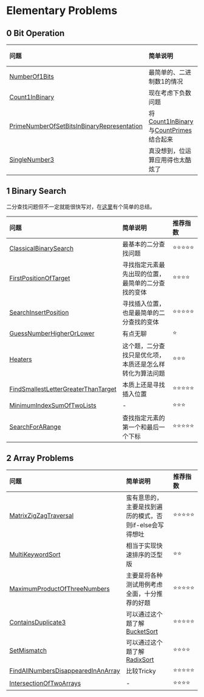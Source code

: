 # Elementary Problems

## 0 Bit Operation

| 问题 | 简单说明 | 推荐指数 |
|:--------|:------------|:---------------|
| [NumberOf1Bits](https://www.lintcode.com/problem/number-of-1-bits/description) | 最简单的、二进制数1的情况 | ⭐️️️⭐️️️⭐️️️⭐️️️⭐️️️ |
| [Count1InBinary](https://www.lintcode.com/problem/count-1-in-binary/description) | 现在考虑下负数问题 | ⭐️️️⭐️️️⭐️️️⭐️️️⭐️️️ |
| [PrimeNumberOfSetBitsInBinaryRepresentation](https://www.lintcode.com/problem/prime-number-of-set-bits-in-binary-representation/description) | 将[Count1InBinary](https://www.lintcode.com/problem/count-1-in-binary/description)与[CountPrimes](https://www.lintcode.com/problem/count-primes/description)结合起来 | ⭐️️️⭐️️️⭐️️️⭐️️️⭐️️️ |
| [SingleNumber3](https://www.lintcode.com/problem/single-number-iii/description) | 真没想到，位运算应用得也太酷炫了 | ⭐️️️⭐️️️⭐️️️⭐️️️⭐️️️ |

## 1 Binary Search

二分查找问题但不一定就能很快写对，在[这里](https://www.g7tianyi.com/blog/binary-search)有个简单的总结。 

| 问题 | 简单说明 | 推荐指数 |
|:--------|:------------|:---------------|
| [ClassicalBinarySearch](https://www.lintcode.com/problem/classical-binary-search/description) | 最基本的二分查找问题| ⭐️️️⭐️️⭐️️️⭐️️️️⭐️️️️ |
| [FirstPositionOfTarget](https://www.lintcode.com/problem/first-position-of-target/description) | 寻找指定元素最先出现的位置，最简单的二分查找的变体 | ⭐️️️⭐️️️️️⭐️️️️️⭐️️️️️ |
| [SearchInsertPosition](https://www.lintcode.com/problem/search-insert-position/description) | 寻找插入位置，也是最简单的二分查找的变体 | ⭐️️️⭐️️⭐️️️⭐️️️⭐️️️ |
| [GuessNumberHigherOrLower](https://www.lintcode.com/problem/guess-number-higher-or-lower/description) | 有点无聊 | ⭐️️️ |
| [Heaters](https://www.lintcode.com/problem/heaters/description) | 这个题，二分查找只是优化项，本质还是怎么样转化为算法问题 | ⭐️️️⭐️️⭐️️️ |
| [FindSmallestLetterGreaterThanTarget](https://www.lintcode.com/problem/find-smallest-letter-greater-than-target/description) | 本质上还是寻找插入位置 | ⭐️️️⭐️️⭐️️️⭐️️⭐️️️ |
| [MinimumIndexSumOfTwoLists](https://www.lintcode.com/problem/minimum-index-sum-of-two-lists/description) | - | ⭐️️️⭐️️⭐️️️ |
| [SearchForARange](https://www.lintcode.com/problem/search-for-a-range/description) | 查找指定元素的第一个和最后一个下标 | ⭐️️️⭐️️⭐️️️⭐️️⭐️️️ |

## 2 Array Problems

| 问题 | 简单说明 | 推荐指数 |
|:--------|:------------|:---------------|
| [MatrixZigZagTraversal](https://www.lintcode.com/problem/matrix-zigzag-traversal/description) | 蛮有意思的，主要是找到遍历的模式，否则if-else会写得想吐 | ⭐️️️⭐️️⭐️️️⭐️️️️⭐️️️️ |
| [MultiKeywordSort](https://www.lintcode.com/problem/multi-keyword-sort/description) | 相当于实现快速排序的泛型版 | ⭐️️️⭐️️️️ |
| [MaximumProductOfThreeNumbers](https://www.lintcode.com/problem/maximum-product-of-three-numbers/description) | 主要是将各种测试用例考虑全面，十分推荐的好题 | ⭐️️️⭐️️⭐️️️⭐️️️⭐️️️ |
| [ContainsDuplicate3](https://www.lintcode.com/problem/contains-duplicate-iii/description) | 可以通过这个题了解[BucketSort](http://personal.kent.edu/~rmuhamma/Algorithms/MyAlgorithms/Sorting/bucketSort.htm) | ⭐️️️⭐️️⭐️️️⭐️️️⭐️️️ |
| [SetMismatch](https://www.lintcode.com/problem/set-mismatch/description) | 可以通过这个题了解[RadixSort](https://en.wikipedia.org/wiki/Radix_sort) | ⭐️️️⭐️️⭐️️️⭐️️️ |
| [FindAllNumbersDisappearedInAnArray](https://www.lintcode.com/problem/find-all-numbers-disappeared-in-an-array/description) | 比较Tricky | ⭐️️️⭐️️⭐️️️⭐️️️⭐️️️ |
| [IntersectionOfTwoArrays](https://www.lintcode.com/problem/intersection-of-two-arrays/description) | - | ⭐️️️⭐️️⭐️️️⭐️️️ |
